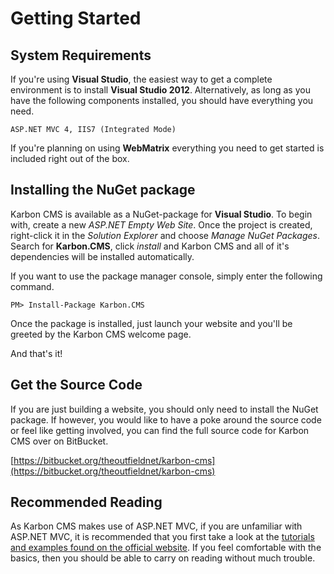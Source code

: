 # Getting Started
## System Requirements

If you're using **Visual Studio**, the easiest way to get a complete environment is to install **Visual Studio 2012**. Alternatively, as long as you have the following components installed, you should have everything you need.

    ASP.NET MVC 4, IIS7 (Integrated Mode)

If you're planning on using **WebMatrix** everything you need to get started is included right out of the box.

## Installing the NuGet package

Karbon CMS is available as a NuGet-package for **Visual Studio**. To begin with, create a new *ASP.NET Empty Web Site*. Once the project is created, right-click it in the *Solution Explorer* and choose *Manage NuGet Packages*. Search for **Karbon.CMS**, click *install* and Karbon CMS and all of it's dependencies will be installed automatically. 

If you want to use the package manager console, simply enter the following command.

    PM> Install-Package Karbon.CMS

Once the package is installed, just launch your website and you'll be greeted by the Karbon CMS welcome page.

And that's it!

## Get the Source Code

If you are just building a website, you should only need to install the NuGet package. If however, you would like to have a poke around the source code or feel like getting involved, you can find the full source code for Karbon CMS over on BitBucket.

[https://bitbucket.org/theoutfieldnet/karbon-cms](https://bitbucket.org/theoutfieldnet/karbon-cms)

## Recommended Reading

As Karbon CMS makes use of ASP.NET MVC, if you are unfamiliar with ASP.NET MVC, it is recommended that you first take a look at the [tutorials and examples found on the official website](http://www.asp.net/mvc). If you feel comfortable with the basics, then you should be able to carry on reading without much trouble.